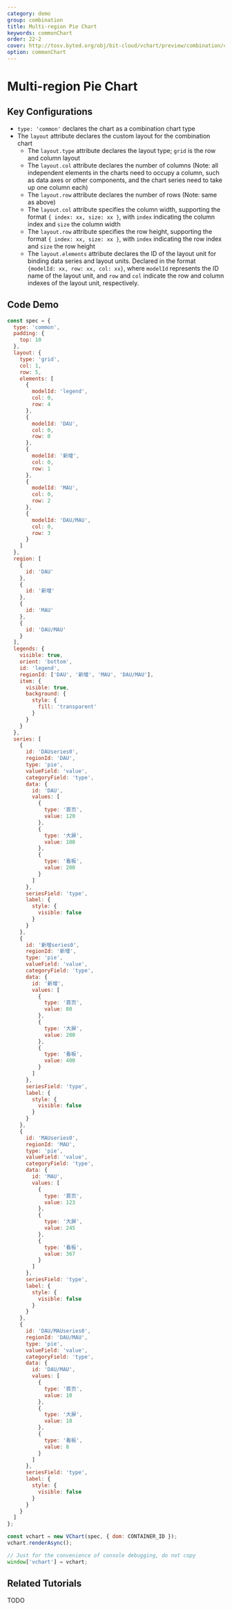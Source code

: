 ```yaml
---
category: demo
group: combination
title: Multi-region Pie Chart
keywords: commonChart
order: 22-2
cover: http://tosv.byted.org/obj/bit-cloud/vchart/preview/combination/col-pie.png
option: commonChart
---
```


# Multi-region Pie Chart

## Key Configurations

- `type: 'common'` declares the chart as a combination chart type
- The `layout` attribute declares the custom layout for the combination chart
  - The `layout.type` attribute declares the layout type; `grid` is the row and column layout
  - The `layout.col` attribute declares the number of columns (Note: all independent elements in the charts need to occupy a column, such as data axes or other components, and the chart series need to take up one column each)
  - The `layout.row` attribute declares the number of rows (Note: same as above)
  - The `layout.col` attribute specifies the column width, supporting the format `{ index: xx, size: xx }`, with `index` indicating the column index and `size` the column width
  - The `layout.row` attribute specifies the row height, supporting the format `{ index: xx, size: xx }`, with `index` indicating the row index and `size` the row height
  - The `layout.elements` attribute declares the ID of the layout unit for binding data series and layout units. Declared in the format `{modelId: xx, row: xx, col: xx}`, where `modelId` represents the ID name of the layout unit, and `row` and `col` indicate the row and column indexes of the layout unit, respectively.

## Code Demo

```javascript livedemo
const spec = {
  type: 'common',
  padding: {
    top: 10
  },
  layout: {
    type: 'grid',
    col: 1,
    row: 5,
    elements: [
      {
        modelId: 'legend',
        col: 0,
        row: 4
      },
      {
        modelId: 'DAU',
        col: 0,
        row: 0
      },
      {
        modelId: '新增',
        col: 0,
        row: 1
      },
      {
        modelId: 'MAU',
        col: 0,
        row: 2
      },
      {
        modelId: 'DAU/MAU',
        col: 0,
        row: 3
      }
    ]
  },
  region: [
    {
      id: 'DAU'
    },
    {
      id: '新增'
    },
    {
      id: 'MAU'
    },
    {
      id: 'DAU/MAU'
    }
  ],
  legends: {
    visible: true,
    orient: 'bottom',
    id: 'legend',
    regionId: ['DAU', '新增', 'MAU', 'DAU/MAU'],
    item: {
      visible: true,
      background: {
        style: {
          fill: 'transparent'
        }
      }
    }
  },
  series: [
    {
      id: 'DAUseries0',
      regionId: 'DAU',
      type: 'pie',
      valueField: 'value',
      categoryField: 'type',
      data: {
        id: 'DAU',
        values: [
          {
            type: '首页',
            value: 120
          },
          {
            type: '大屏',
            value: 100
          },
          {
            type: '看板',
            value: 200
          }
        ]
      },
      seriesField: 'type',
      label: {
        style: {
          visible: false
        }
      }
    },
    {
      id: '新增series0',
      regionId: '新增',
      type: 'pie',
      valueField: 'value',
      categoryField: 'type',
      data: {
        id: '新增',
        values: [
          {
            type: '首页',
            value: 80
          },
          {
            type: '大屏',
            value: 200
          },
          {
            type: '看板',
            value: 400
          }
        ]
      },
      seriesField: 'type',
      label: {
        style: {
          visible: false
        }
      }
    },
    {
      id: 'MAUseries0',
      regionId: 'MAU',
      type: 'pie',
      valueField: 'value',
      categoryField: 'type',
      data: {
        id: 'MAU',
        values: [
          {
            type: '首页',
            value: 123
          },
          {
            type: '大屏',
            value: 245
          },
          {
            type: '看板',
            value: 367
          }
        ]
      },
      seriesField: 'type',
      label: {
        style: {
          visible: false
        }
      }
    },
    {
      id: 'DAU/MAUseries0',
      regionId: 'DAU/MAU',
      type: 'pie',
      valueField: 'value',
      categoryField: 'type',
      data: {
        id: 'DAU/MAU',
        values: [
          {
            type: '首页',
            value: 10
          },
          {
            type: '大屏',
            value: 18
          },
          {
            type: '看板',
            value: 8
          }
        ]
      },
      seriesField: 'type',
      label: {
        style: {
          visible: false
        }
      }
    }
  ]
};

const vchart = new VChart(spec, { dom: CONTAINER_ID });
vchart.renderAsync();

// Just for the convenience of console debugging, do not copy
window['vchart'] = vchart;
```

## Related Tutorials

TODO